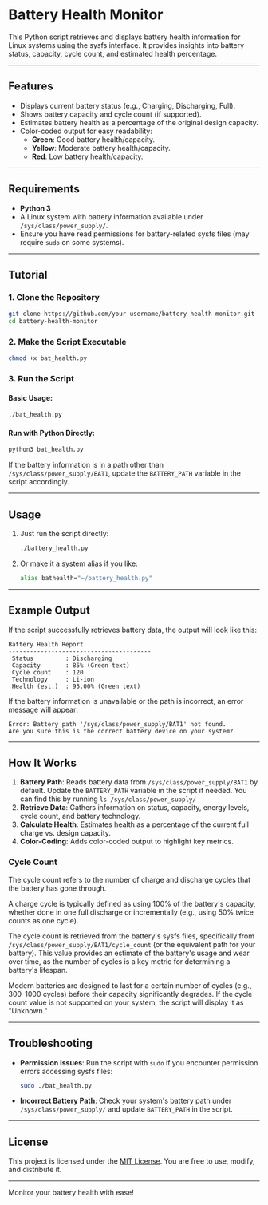 # Battery Health Monitor

This Python script retrieves and displays battery health information for Linux systems using the sysfs interface. It provides insights into battery status, capacity, cycle count, and estimated health percentage.

---

## Features

- Displays current battery status (e.g., Charging, Discharging, Full).
- Shows battery capacity and cycle count (if supported).
- Estimates battery health as a percentage of the original design capacity.
- Color-coded output for easy readability:
  - **Green**: Good battery health/capacity.
  - **Yellow**: Moderate battery health/capacity.
  - **Red**: Low battery health/capacity.

---

## Requirements

- **Python 3**
- A Linux system with battery information available under `/sys/class/power_supply/`.
- Ensure you have read permissions for battery-related sysfs files (may require `sudo` on some systems).

---

## Tutorial

### 1. Clone the Repository

```bash
git clone https://github.com/your-username/battery-health-monitor.git
cd battery-health-monitor
```

### 2. Make the Script Executable

```bash
chmod +x bat_health.py
```

### 3. Run the Script

#### Basic Usage:
```bash
./bat_health.py
```

#### Run with Python Directly:
```bash
python3 bat_health.py
```

If the battery information is in a path other than `/sys/class/power_supply/BAT1`, update the `BATTERY_PATH` variable in the script accordingly.

---

## Usage

1. Just run the script directly:
   ```bash
   ./battery_health.py
   ```

2. Or make it a system alias if you like:
   ```bash
   alias bathealth="~/battery_health.py"
   ```

---

## Example Output

If the script successfully retrieves battery data, the output will look like this:

```
Battery Health Report
----------------------------------------
 Status         : Discharging
 Capacity       : 85% (Green text)
 Cycle count    : 120
 Technology     : Li-ion
 Health (est.)  : 95.00% (Green text)
```

If the battery information is unavailable or the path is incorrect, an error message will appear:

```
Error: Battery path '/sys/class/power_supply/BAT1' not found.
Are you sure this is the correct battery device on your system?
```

---

## How It Works

1. **Battery Path**: Reads battery data from `/sys/class/power_supply/BAT1` by default. Update the `BATTERY_PATH` variable in the script if needed. You can find this by running `ls /sys/class/power_supply/`
2. **Retrieve Data**: Gathers information on status, capacity, energy levels, cycle count, and battery technology.
3. **Calculate Health**: Estimates health as a percentage of the current full charge vs. design capacity.
4. **Color-Coding**: Adds color-coded output to highlight key metrics.


### Cycle Count

The cycle count refers to the number of charge and discharge cycles that the battery has gone through. 

A charge cycle is typically defined as using 100% of the battery's capacity, whether done in one full discharge or incrementally (e.g., using 50% twice counts as one cycle).

The cycle count is retrieved from the battery's sysfs files, specifically from `/sys/class/power_supply/BAT1/cycle_count` (or the equivalent path for your battery). This value provides an estimate of the battery's usage and wear over time, as the number of cycles is a key metric for determining a battery's lifespan.

Modern batteries are designed to last for a certain number of cycles (e.g., 300–1000 cycles) before their capacity significantly degrades. If the cycle count value is not supported on your system, the script will display it as "Unknown."

---

## Troubleshooting

- **Permission Issues**:
  Run the script with `sudo` if you encounter permission errors accessing sysfs files:
  ```bash
  sudo ./bat_health.py
  ```

- **Incorrect Battery Path**:
  Check your system's battery path under `/sys/class/power_supply/` and update `BATTERY_PATH` in the script.

---

## License

This project is licensed under the [MIT License](LICENSE). You are free to use, modify, and distribute it.

---

Monitor your battery health with ease!

